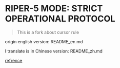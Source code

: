 # RIPER-5 MODE: STRICT OPERATIONAL PROTOCOL

> This is a fork about cursor rule

origin english version: README_en.md

I translate is in Chinese version: README_zh.md

 [refrence](https://forum.cursor.com/t/i-created-an-amazing-mode-called-riper-5-mode-fixes-claude-3-7-drastically/65516)